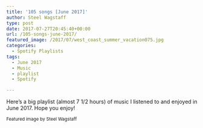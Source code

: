 ```yaml
---
title: '105 songs [June 2017]'
author: Steel Wagstaff
type: post
date: 2017-07-27T20:45:40+00:00
url: /105-songs-june-2017/
featured_image: /2017/07/west_coast_summer_vacation075.jpg
categories:
  - Spotify Playlists
tags:
  - June 2017
  - Music
  - playlist
  - Spotify

---
```

Here&#8217;s a big playlist (almost 7 1/2 hours) of music I listened to and enjoyed in June 2017. Hope you enjoy!



<small>Featured image by Steel Wagstaff</small>